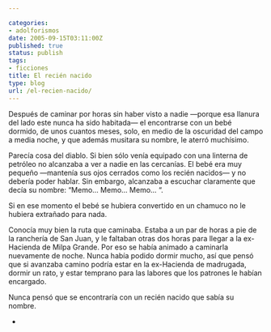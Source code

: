 ```yaml
---

categories:
- adolforismos
date: 2005-09-15T03:11:00Z
published: true
status: publish
tags:
- ficciones
title: El recién nacido
type: blog
url: /el-recien-nacido/
---
```


Después de caminar por horas sin haber visto a nadie —porque esa llanura del lado este nunca ha sido habitada— el encontrarse con un bebé dormido, de unos cuantos meses, solo, en medio de la oscuridad del campo a media noche, y que además musitara su nombre, le aterró muchísimo.

Parecía cosa del diablo. Si bien sólo venía equipado con una linterna de petróleo no alcanzaba a ver a nadie en las cercanías. El bebé era muy pequeño —mantenía sus ojos cerrados como los recién nacidos— y no debería poder hablar. Sin embargo, alcanzaba a escuchar claramente que decía su nombre: “Memo… Memo… Memo… “.

Si en ese momento el bebé se hubiera convertido en un chamuco no le hubiera extrañado para nada.

Conocía muy bien la ruta que caminaba. Estaba a un par de horas a pie de la ranchería de San Juan, y le faltaban otras dos horas para llegar a la ex-Hacienda de Milpa Grande. Por eso se había animado a caminarla nuevamente de noche. Nunca había podido dormir mucho, así que pensó que si avanzaba camino podría estar en la ex-Hacienda de madrugada, dormir un rato, y estar temprano para las labores que los patrones le habían encargado.

Nunca pensó que se encontraría con un recién nacido que sabía su nombre.

*
